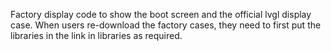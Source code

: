 Factory display code to show the boot screen and the official lvgl display case.
When users re-download the factory cases, they need to first put the libraries in the link in libraries as required.